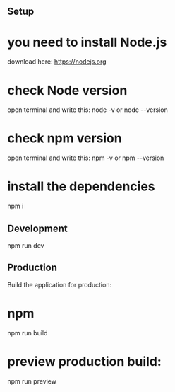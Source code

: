 ## Setup

# you need to install Node.js
download here: https://nodejs.org

# check Node version
open terminal and write this: node -v or node --version

# check npm version
open terminal and write this: npm -v or npm --version

# install the dependencies
npm i

## Development
npm run dev

## Production
Build the application for production:

# npm
npm run build

# preview production build:
npm run preview
